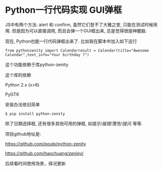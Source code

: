 # Python一行代码实现 GUI弹框

JS中有两个方法: alert 和 confirm, 虽然它们登不了大雅之堂, 只能在测试时候用用. 但是因为可以直接调用, 而且会弹一个GUI框出来, 总是觉得很提神醒脑. 


现在, Python也能一行代码弹框出来了. 比如我在脚本中加入如下这行
```
from pythonzenity import Calendarresult = Calendar(title="Awesome Calendar",text_info="Your birthday ?")
```

这个功能依赖于库python-zenity



这个库的依赖


Python 2.x (x>6)

PyGTK

安装办法依旧简单
```
$ pip install python-zenity
```

除了日期选择框, 还有很多其他可用的弹框, 如提示\报错\警告\提问 等等.

项目github地址是:

https://github.com/poulp/python-zenity

https://github.com/haochuang/zenipy/

后续看时间使用场景，择况更新
